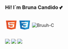 ### Hi! I´m Bruna Candido 💕

<div style="display: inline_block"><br>
  <img align="center" alt="Bruuh-HTML" height="30" width="40" src="https://raw.githubusercontent.com/devicons/devicon/master/icons/html5/html5-original.svg">
  <img align="center" alt="Bruuh-CSS" height="30" width="40" src="https://raw.githubusercontent.com/devicons/devicon/master/icons/css3/css3-original.svg">
  <img align="center" alt="Bruuh-C" height="40" width="30" src="https://cdn.jsdelivr.net/gh/devicons/devicon/icons/c/c-original.svg" >

      
  ##
 
<div> 
  <a href="https://instagram.com/bruuh_cand?igshid=NzAzN2Q1NTE=" target="_blank"><img src="https://img.shields.io/badge/-Instagram-%23E4405F?style=for-the-badge&logo=instagram&logoColor=white" target="_blank"></a>
  <a href = "mailto:brunacandidorosa21@gmail.com"><img src="https://img.shields.io/badge/-Gmail-%23333?style=for-the-badge&logo=gmail&logoColor=white" target="_blank"></a>
  <a href="https://www.linkedin.com/in/bruna-candido-rosa-851019238/" target="_blank"><img src="https://img.shields.io/badge/-LinkedIn-%230077B5?style=for-the-badge&logo=linkedin&logoColor=white" target="_blank"></a> 
  
</div>


